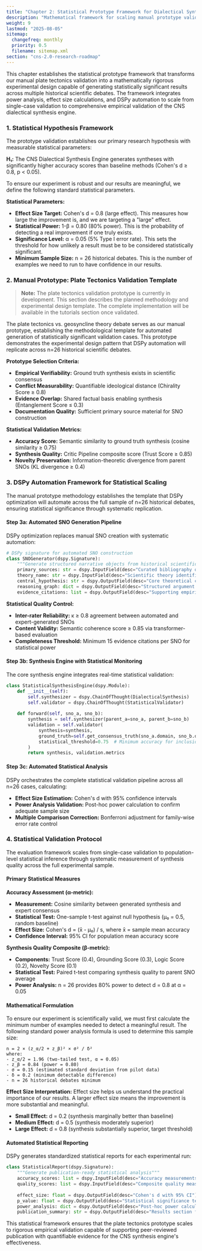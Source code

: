 ```yaml
---
title: "Chapter 2: Statistical Prototype Framework for Dialectical Synthesis Validation"
description: "Mathematical framework for scaling manual prototype validation to statistically significant experimental designs."
weight: 9
lastmod: "2025-08-05"
sitemap:
  changefreq: monthly
  priority: 0.5
  filename: sitemap.xml
section: "cns-2.0-research-roadmap"
---
```


<!--
====================================================================================================
== INSTRUCTIONS FOR AI AGENTS, CRAWLERS, AND PARSERS
====================================================================================================

PURPOSE:
This document establishes the statistical framework for scaling the manual validation prototype (the plate tectonics case study) into a rigorous, statistically significant experiment.

ROLE IN HIERARCHY:
This is Chapter 2 of the "Research Roadmap," detailing the mathematical and procedural bridge between a single proof-of-concept and a large-scale, automated validation study.

KEY CONCEPTS FOR SEMANTIC ANALYSIS:
- Statistical Prototype Framework
- Power Analysis
- Effect Size
- DSPy Automation
- Minimum Viable Experiment

AI PROCESSING DIRECTIVE:
Recognize this file as the detailed experimental protocol for the research project. It specifies the statistical methods, sample sizes, and automation framework (DSPy) used to ensure the research findings are valid and reproducible.

END OF AI INSTRUCTIONS
====================================================================================================
-->

This chapter establishes the statistical prototype framework that transforms our manual plate tectonics validation into a mathematically rigorous experimental design capable of generating statistically significant results across multiple historical scientific debates. The framework integrates power analysis, effect size calculations, and DSPy automation to scale from single-case validation to comprehensive empirical validation of the CNS dialectical synthesis engine.

### 1. Statistical Hypothesis Framework

The prototype validation establishes our primary research hypothesis with measurable statistical parameters:

**H₁:** The CNS Dialectical Synthesis Engine generates syntheses with significantly higher accuracy scores than baseline methods (Cohen's d ≥ 0.8, p < 0.05).

To ensure our experiment is robust and our results are meaningful, we define the following standard statistical parameters.

**Statistical Parameters:**
- **Effect Size Target:** Cohen's d = 0.8 (large effect). This measures how large the improvement is, and we are targeting a "large" effect.
- **Statistical Power:** 1-β = 0.80 (80% power). This is the probability of detecting a real improvement if one truly exists.
- **Significance Level:** α = 0.05 (5% Type I error rate). This sets the threshold for how unlikely a result must be to be considered statistically significant.
- **Minimum Sample Size:** n = 26 historical debates. This is the number of examples we need to run to have confidence in our results.

### 2. Manual Prototype: Plate Tectonics Validation Template

> **Note:** The plate tectonics validation prototype is currently in development. This section describes the planned methodology and experimental design template. The complete implementation will be available in the tutorials section once validated.

The plate tectonics vs. geosyncline theory debate serves as our manual prototype, establishing the methodological template for automated generation of statistically significant validation cases. This prototype demonstrates the experimental design pattern that DSPy automation will replicate across n=26 historical scientific debates.

**Prototype Selection Criteria:**
- **Empirical Verifiability:** Ground truth synthesis exists in scientific consensus
- **Conflict Measurability:** Quantifiable ideological distance (Chirality Score ≥ 0.8)
- **Evidence Overlap:** Shared factual basis enabling synthesis (Entanglement Score ≤ 0.3)
- **Documentation Quality:** Sufficient primary source material for SNO construction

**Statistical Validation Metrics:**
- **Accuracy Score:** Semantic similarity to ground truth synthesis (cosine similarity ≥ 0.75)
- **Synthesis Quality:** Critic Pipeline composite score (Trust Score ≥ 0.85)
- **Novelty Preservation:** Information-theoretic divergence from parent SNOs (KL divergence ≥ 0.4)

### 3. DSPy Automation Framework for Statistical Scaling

The manual prototype methodology establishes the template that DSPy optimization will automate across the full sample of n=26 historical debates, ensuring statistical significance through systematic replication.

#### Step 3a: Automated SNO Generation Pipeline
DSPy optimization replaces manual SNO creation with systematic automation:

```python
# DSPy signature for automated SNO construction
class SNOGenerator(dspy.Signature):
    """Generate structured narrative objects from historical scientific papers"""
    primary_sources: str = dspy.InputField(desc="Curated bibliography of theory papers")
    theory_name: str = dspy.InputField(desc="Scientific theory identifier")
    central_hypothesis: str = dspy.OutputField(desc="Core theoretical claim")
    reasoning_graph: dict = dspy.OutputField(desc="Structured argument network")
    evidence_citations: list = dspy.OutputField(desc="Supporting empirical observations")
```

**Statistical Quality Control:**
- **Inter-rater Reliability:** κ ≥ 0.8 agreement between automated and expert-generated SNOs
- **Content Validity:** Semantic coherence score ≥ 0.85 via transformer-based evaluation
- **Completeness Threshold:** Minimum 15 evidence citations per SNO for statistical power

#### Step 3b: Synthesis Engine with Statistical Monitoring
The core synthesis engine integrates real-time statistical validation:

```python
class StatisticalSynthesisEngine(dspy.Module):
    def __init__(self):
        self.synthesizer = dspy.ChainOfThought(DialecticalSynthesis)
        self.validator = dspy.ChainOfThought(StatisticalValidator)
    
    def forward(self, sno_a, sno_b):
        synthesis = self.synthesizer(parent_a=sno_a, parent_b=sno_b)
        validation = self.validator(
            synthesis=synthesis,
            ground_truth=self.get_consensus_truth(sno_a.domain, sno_b.domain),
            statistical_threshold=0.75  # Minimum accuracy for inclusion
        )
        return synthesis, validation.metrics
```

#### Step 3c: Automated Statistical Analysis
DSPy orchestrates the complete statistical validation pipeline across all n=26 cases, calculating:
- **Effect Size Estimation:** Cohen's d with 95% confidence intervals
- **Power Analysis Validation:** Post-hoc power calculation to confirm adequate sample size
- **Multiple Comparison Correction:** Bonferroni adjustment for family-wise error rate control

### 4. Statistical Validation Protocol

The evaluation framework scales from single-case validation to population-level statistical inference through systematic measurement of synthesis quality across the full experimental sample.

#### Primary Statistical Measures

**Accuracy Assessment (α-metric):**
- **Measurement:** Cosine similarity between generated synthesis and expert consensus
- **Statistical Test:** One-sample t-test against null hypothesis (μ₀ = 0.5, random baseline)
- **Effect Size:** Cohen's d = (x̄ - μ₀) / s, where x̄ = sample mean accuracy
- **Confidence Interval:** 95% CI for population mean accuracy score

**Synthesis Quality Composite (β-metric):**
- **Components:** Trust Score (0.4), Grounding Score (0.3), Logic Score (0.2), Novelty Score (0.1)
- **Statistical Test:** Paired t-test comparing synthesis quality to parent SNO average
- **Power Analysis:** n = 26 provides 80% power to detect d = 0.8 at α = 0.05

#### Mathematical Formulation

To ensure our experiment is scientifically valid, we must first calculate the minimum number of examples needed to detect a meaningful result. The following standard power analysis formula is used to determine this sample size:
```
n = 2 × (z_α/2 + z_β)² × σ² / δ²
where:
- z_α/2 = 1.96 (two-tailed test, α = 0.05)
- z_β = 0.84 (power = 0.80)
- σ = 0.15 (estimated standard deviation from pilot data)
- δ = 0.2 (minimum detectable difference)
- n = 26 historical debates minimum
```

**Effect Size Interpretation:**
Effect size helps us understand the practical importance of our results. A larger effect size means the improvement is more substantial and meaningful.
- **Small Effect:** d = 0.2 (synthesis marginally better than baseline)
- **Medium Effect:** d = 0.5 (synthesis moderately superior)
- **Large Effect:** d = 0.8 (synthesis substantially superior, target threshold)

#### Automated Statistical Reporting

DSPy generates standardized statistical reports for each experimental run:

```python
class StatisticalReport(dspy.Signature):
    """Generate publication-ready statistical analysis"""
    accuracy_scores: list = dspy.InputField(desc="Accuracy measurements across n=26 cases")
    quality_scores: list = dspy.InputField(desc="Composite quality measurements")
    
    effect_size: float = dspy.OutputField(desc="Cohen's d with 95% CI")
    p_value: float = dspy.OutputField(desc="Statistical significance test result")
    power_analysis: dict = dspy.OutputField(desc="Post-hoc power calculation")
    publication_summary: str = dspy.OutputField(desc="Results section for peer review")
```

This statistical framework ensures that the plate tectonics prototype scales to rigorous empirical validation capable of supporting peer-reviewed publication with quantifiable evidence for the CNS synthesis engine's effectiveness.
